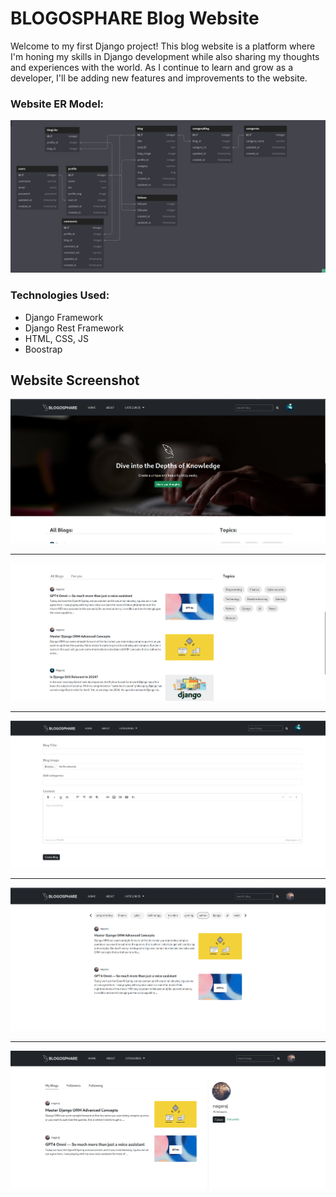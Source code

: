 # BLOGOSPHARE Blog Website
Welcome to my first Django project! This blog website is a platform where I'm honing my skills in Django development while also sharing my thoughts and experiences with the world. As I continue to learn and grow as a developer, I'll be adding new features and improvements to the website.


### Website ER Model:
![BLOG website ER MODEL!](./images/blog_model.png)

### Technologies Used:
- Django Framework
- Django Rest Framework
- HTML, CSS, JS
- Boostrap
    

## Website Screenshot
![BLOG website ER MODEL!](./images/front_end1.png)

---

![BLOG website ER MODEL!](./images/front_end2.png)

---

![BLOG website ER MODEL!](./images/front_end3.png)

---

![BLOG website ER MODEL!](./images/front_end4.png)

---

![BLOG website ER MODEL!](./images/front_end5.png)

